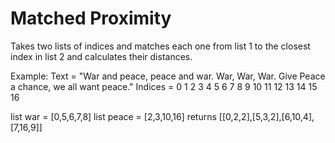 # Matched Proximity
Takes two lists of indices and matches each one from list 1 to the closest index in list 2 and calculates their distances.

Example:
Text =       "War and peace, peace and war. War, War, War. Give Peace a chance, we all want peace."
Indices =     0    1    2      3    4   5    6    7    8    9    10   11  12    13  14  15   16

list war = [0,5,6,7,8]
list peace = [2,3,10,16]
returns [[0,2,2],[5,3,2],[6,10,4],[7,16,9]]
